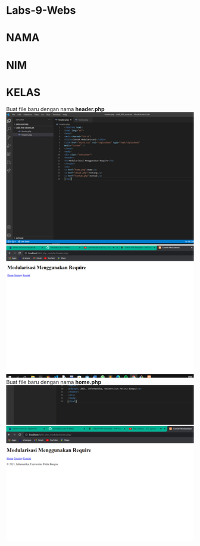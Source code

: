 # Labs-9-Webs

# NAMA
# NIM
# KELAS
Buat file baru dengan nama **header.php**<br>
![p](web/1.PNG)<br>
![p](web/2.PNG)<br>
Buat file baru dengan nama **home.php**<br>
![p](web/3.PNG)<br>
![p](web/4.PNG)<br>